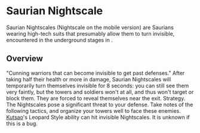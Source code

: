 # Saurian Nightscale

Saurian Nightscales (Nightscale on the mobile version) are Saurians wearing high-tech suits that presumably allow them to turn invisible, encountered in the underground stages in .
## Overview

"Cunning warriors that can become invisible to get past defenses."
After taking half their health or more in damage, Saurian Nightscales will temporarily turn themselves invisible for 8 seconds: you can still see them very faintly, but the towers and soldiers won't at all, and thus won't target or block them. They are forced to reveal themselves near the exit.
Strategy.
The Nightscales pose a significant threat to your defense. Take notes of the following tactics, and organize your towers well to face these enemies.
[Kutsao](Kutsao)'s Leopard Style ability can hit invisible Nightscales. It is unknown if this is a bug.